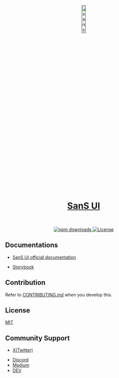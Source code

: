 <p align="center">
  <a href="">
      <!-- TODO: insert new our logo -->
      <img width="15%" src="" alt="sans-ui-logo" />
      <h1 align="center">SanS UI</h1>
  </a>
</p>
</br>

<!-- TODO: insert new our logo -->
<p align="center">
  <a href="https://www.npmjs.com/package/@sans-ui-org/sans-ui">
    <img src="https://img.shields.io/npm/dm/@sans-ui-org/sans-ui.svg?style=flat-round" alt="npm downloads">
  </a>
  <a href="https://github.com/sans-ui-org/sans-ui/blob/development/LICENSE">
    <img src="https://img.shields.io/npm/l/@sans-ui-org/sans-ui?style=flat" alt="License">
  </a>
</p>

## Documentations

<!-- TODO: documentation -->

- [SanS UI official documentation]()
<!-- TODO: storybook -->
- [Storybook]()

## Contribution

Refer to [CONTRIBUTING.md](https://github.com/sans-ui-org/sans-ui/blob/development/CONTRIBUTING.md) when you develop this.

## License

[MIT](https://github.com/sans-ui-org/sans-ui/blob/development/LICENSE)

## Community Support

- [X(Twitter)](https://x.com/sans_ui_org)
<!-- TODO: discord link after we created -->
- [Discord]()
- [Medium](https://medium.com/@three.s.ui.org)
- [DEV](https://dev.to/sans-ui)
